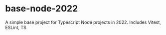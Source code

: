 # base-node-2022
A simple base project for Typescript Node projects in 2022. Includes Vitest, ESLint, TS
